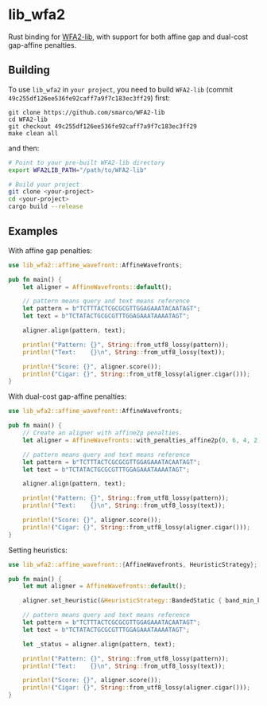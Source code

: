 # lib_wfa2

Rust binding for [WFA2-lib](https://github.com/smarco/WFA2-lib), with support for both affine gap and dual-cost gap-affine penalties.

## Building

To use `lib_wfa2` in `your project`, you need to build `WFA2-lib` (commit `49c255df126ee536fe92caff7a9f7c183ec3ff29`) first:

```shell
git clone https://github.com/smarco/WFA2-lib
cd WFA2-lib
git checkout 49c255df126ee536fe92caff7a9f7c183ec3ff29
make clean all
```

and then:

```bash
# Point to your pre-built WFA2-lib directory
export WFA2LIB_PATH="/path/to/WFA2-lib"

# Build your project
git clone <your-project>
cd <your-project>
cargo build --release
```

## Examples

With affine gap penalties:

```rust
use lib_wfa2::affine_wavefront::AffineWavefronts;

pub fn main() {
    let aligner = AffineWavefronts::default();

    // pattern means query and text means reference
    let pattern = b"TCTTTACTCGCGCGTTGGAGAAATACAATAGT";
    let text = b"TCTATACTGCGCGTTTGGAGAAATAAAATAGT";

    aligner.align(pattern, text);

    println!("Pattern: {}", String::from_utf8_lossy(pattern));
    println!("Text:    {}\n", String::from_utf8_lossy(text));

    println!("Score: {}", aligner.score());
    println!("Cigar: {}", String::from_utf8_lossy(aligner.cigar()));
}
```

With dual-cost gap-affine penalties:

```rust
use lib_wfa2::affine_wavefront::AffineWavefronts;

pub fn main() {
    // Create an aligner with affine2p penalties.
    let aligner = AffineWavefronts::with_penalties_affine2p(0, 6, 4, 2, 12, 1);

    // pattern means query and text means reference
    let pattern = b"TCTTTACTCGCGCGTTGGAGAAATACAATAGT";
    let text = b"TCTATACTGCGCGTTTGGAGAAATAAAATAGT";

    aligner.align(pattern, text);

    println!("Pattern: {}", String::from_utf8_lossy(pattern));
    println!("Text:    {}\n", String::from_utf8_lossy(text));

    println!("Score: {}", aligner.score());
    println!("Cigar: {}", String::from_utf8_lossy(aligner.cigar()));
}
```

Setting heuristics:

```rust
use lib_wfa2::affine_wavefront::{AffineWavefronts, HeuristicStrategy};

pub fn main() {
    let mut aligner = AffineWavefronts::default();

    aligner.set_heuristic(&HeuristicStrategy::BandedStatic { band_min_k: -1, band_max_k: 1 });

    // pattern means query and text means reference
    let pattern = b"TCTTTACTCGCGCGTTGGAGAAATACAATAGT";
    let text = b"TCTATACTGCGCGTTTGGAGAAATAAAATAGT";

    let _status = aligner.align(pattern, text);

    println!("Pattern: {}", String::from_utf8_lossy(pattern));
    println!("Text:    {}\n", String::from_utf8_lossy(text));

    println!("Score: {}", aligner.score());
    println!("Cigar: {}", String::from_utf8_lossy(aligner.cigar()));
}
```
